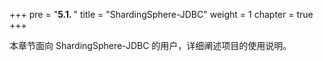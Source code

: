 +++
pre = "<b>5.1. </b>"
title = "ShardingSphere-JDBC"
weight = 1
chapter = true
+++

本章节面向 ShardingSphere-JDBC 的用户，详细阐述项目的使用说明。
